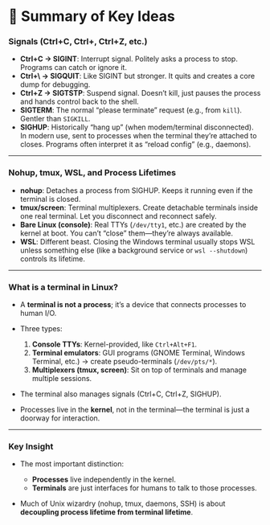 # 📝 Summary of Key Ideas

### **Signals (Ctrl+C, Ctrl+, Ctrl+Z, etc.)**

* **Ctrl+C → SIGINT**: Interrupt signal. Politely asks a process to stop. Programs can catch or ignore it.
* **Ctrl+\ → SIGQUIT**: Like SIGINT but stronger. It quits and creates a core dump for debugging.
* **Ctrl+Z → SIGTSTP**: Suspend signal. Doesn’t kill, just pauses the process and hands control back to the shell.
* **SIGTERM**: The normal “please terminate” request (e.g., from `kill`). Gentler than `SIGKILL`.
* **SIGHUP**: Historically “hang up” (when modem/terminal disconnected). In modern use, sent to processes when the terminal they’re attached to closes. Programs often interpret it as “reload config” (e.g., daemons).

---

### **Nohup, tmux, WSL, and Process Lifetimes**

* **nohup**: Detaches a process from SIGHUP. Keeps it running even if the terminal is closed.
* **tmux/screen**: Terminal multiplexers. Create detachable terminals inside one real terminal. Let you disconnect and reconnect safely.
* **Bare Linux (console)**: Real TTYs (`/dev/tty1`, etc.) are created by the kernel at boot. You can’t “close” them—they’re always available.
* **WSL**: Different beast. Closing the Windows terminal usually stops WSL unless something else (like a background service or `wsl --shutdown`) controls its lifetime.

---

### **What is a terminal in Linux?**

* A **terminal is not a process**; it’s a device that connects processes to human I/O.
* Three types:

  1. **Console TTYs**: Kernel-provided, like `Ctrl+Alt+F1`.
  2. **Terminal emulators**: GUI programs (GNOME Terminal, Windows Terminal, etc.) → create pseudo-terminals (`/dev/pts/*`).
  3. **Multiplexers (tmux, screen)**: Sit on top of terminals and manage multiple sessions.
* The terminal also manages signals (Ctrl+C, Ctrl+Z, SIGHUP).
* Processes live in the **kernel**, not in the terminal—the terminal is just a doorway for interaction.

---

### **Key Insight**

* The most important distinction:

  * **Processes** live independently in the kernel.
  * **Terminals** are just interfaces for humans to talk to those processes.
* Much of Unix wizardry (nohup, tmux, daemons, SSH) is about **decoupling process lifetime from terminal lifetime**.
